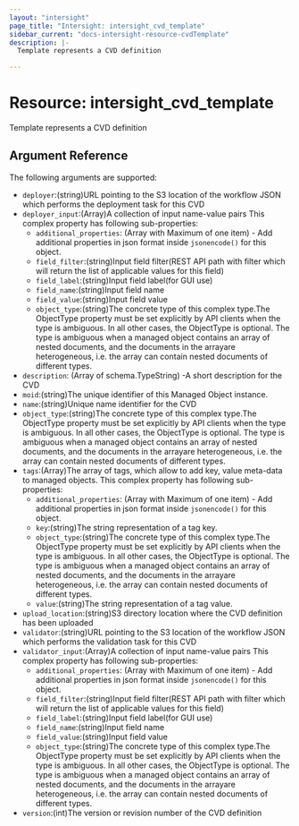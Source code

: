 ```yaml
---
layout: "intersight"
page_title: "Intersight: intersight_cvd_template"
sidebar_current: "docs-intersight-resource-cvdTemplate"
description: |-
  Template represents a CVD definition

---
```


# Resource: intersight_cvd_template
Template represents a CVD definition

## Argument Reference
The following arguments are supported:
* `deployer`:(string)URL pointing to the S3 location of the workflow JSON which performs the deployment task for this CVD
* `deployer_input`:(Array)A collection of input name-value pairs
This complex property has following sub-properties:
  + `additional_properties`:
(Array with Maximum of one item) - Add additional properties in json format inside `jsonencode()` for this object.
  + `field_filter`:(string)Input field filter(REST API path with filter which will return the list of applicable values for this field)
  + `field_label`:(string)Input field label(for GUI use)
  + `field_name`:(string)Input field name
  + `field_value`:(string)Input field value
  + `object_type`:(string)The concrete type of this complex type.The ObjectType property must be set explicitly by API clients when the type is ambiguous. In all other cases, the ObjectType is optional. The type is ambiguous when a managed object contains an array of nested documents, and the documents in the arrayare heterogeneous, i.e. the array can contain nested documents of different types.
* `description`:
                (Array of schema.TypeString) -A short description for the CVD
* `moid`:(string)The unique identifier of this Managed Object instance.
* `name`:(string)Unique name identifier for the CVD
* `object_type`:(string)The concrete type of this complex type.The ObjectType property must be set explicitly by API clients when the type is ambiguous. In all other cases, the ObjectType is optional. The type is ambiguous when a managed object contains an array of nested documents, and the documents in the arrayare heterogeneous, i.e. the array can contain nested documents of different types.
* `tags`:(Array)The array of tags, which allow to add key, value meta-data to managed objects.
This complex property has following sub-properties:
  + `additional_properties`:
(Array with Maximum of one item) - Add additional properties in json format inside `jsonencode()` for this object.
  + `key`:(string)The string representation of a tag key.
  + `object_type`:(string)The concrete type of this complex type.The ObjectType property must be set explicitly by API clients when the type is ambiguous. In all other cases, the ObjectType is optional. The type is ambiguous when a managed object contains an array of nested documents, and the documents in the arrayare heterogeneous, i.e. the array can contain nested documents of different types.
  + `value`:(string)The string representation of a tag value.
* `upload_location`:(string)S3 directory location where the CVD definition has been uploaded
* `validator`:(string)URL pointing to the S3 location of the workflow JSON which performs the validation task for this CVD
* `validator_input`:(Array)A collection of input name-value pairs
This complex property has following sub-properties:
  + `additional_properties`:
(Array with Maximum of one item) - Add additional properties in json format inside `jsonencode()` for this object.
  + `field_filter`:(string)Input field filter(REST API path with filter which will return the list of applicable values for this field)
  + `field_label`:(string)Input field label(for GUI use)
  + `field_name`:(string)Input field name
  + `field_value`:(string)Input field value
  + `object_type`:(string)The concrete type of this complex type.The ObjectType property must be set explicitly by API clients when the type is ambiguous. In all other cases, the ObjectType is optional. The type is ambiguous when a managed object contains an array of nested documents, and the documents in the arrayare heterogeneous, i.e. the array can contain nested documents of different types.
* `version`:(int)The version or revision number of the CVD definition
